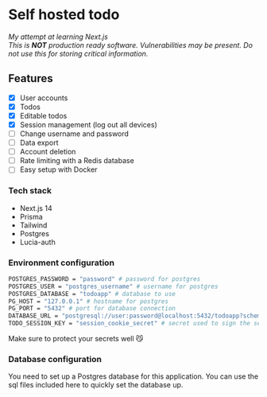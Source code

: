 # Self hosted todo
*My attempt at learning Next.js*  
*This is **NOT** production ready software. Vulnerabilities may be present. Do not use this for storing critical information.*

## Features
- [X] User accounts
- [X] Todos
- [X] Editable todos
- [X] Session management (log out all devices)
- [ ] Change username and password
- [ ] Data export
- [ ] Account deletion
- [ ] Rate limiting with a Redis database
- [ ] Easy setup with Docker

### Tech stack
- Next.js 14
- Prisma
- Tailwind
- Postgres
- Lucia-auth

### Environment configuration
```bash
POSTGRES_PASSWORD = "password" # password for postgres
POSTGRES_USER = "postgres_username" # username for postgres
POSTGRES_DATABASE = "todoapp" # database to use
PG_HOST = "127.0.0.1" # hostname for postgres
PG_PORT = "5432" # port for database connection
DATABASE_URL = "postgresql://user:password@localhost:5432/todoapp?schema=public" # database URL for prisma
TODO_SESSION_KEY = "session_cookie_secret" # secret used to sign the session cookie - generate some long random string with OpenSSL
```

Make sure to protect your secrets well 😼
### Database configuration
You need to set up a Postgres database for this application. You can use the sql files included here to quickly set the database up.